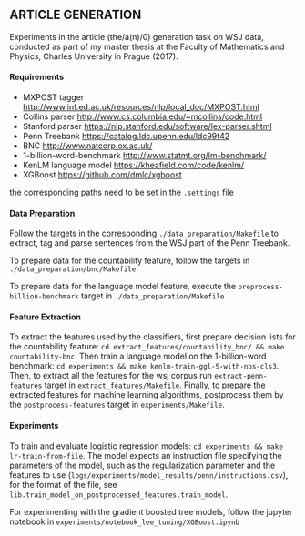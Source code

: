 ## ARTICLE GENERATION

Experiments in the article (the/a(n)/0) generation task on WSJ data, conducted as part of my master thesis at the Faculty of Mathematics and Physics, Charles University in Prague (2017).

#### Requirements
* MXPOST tagger http://www.inf.ed.ac.uk/resources/nlp/local_doc/MXPOST.html
* Collins parser http://www.cs.columbia.edu/~mcollins/code.html
* Stanford parser https://nlp.stanford.edu/software/lex-parser.shtml
* Penn Treebank https://catalog.ldc.upenn.edu/ldc99t42
* BNC http://www.natcorp.ox.ac.uk/
* 1-billion-word-benchmark http://www.statmt.org/lm-benchmark/
* KenLM language model https://kheafield.com/code/kenlm/
* XGBoost https://github.com/dmlc/xgboost

the corresponding paths need to be set in the `.settings` file
####

#### Data Preparation
Follow the targets in the corresponding `./data_preparation/Makefile` to extract, tag and parse sentences from the WSJ part of the Penn Treebank.

To prepare data for the countability feature, follow the targets in `./data_preparation/bnc/Makefile`

To prepare data for the language model feature, execute the `preprocess-billion-benchmark` target in `./data_preparation/Makefile`

#### Feature Extraction
To extract the features used by the classifiers, first prepare decision lists for the countability feature: `cd extract_features/countability_bnc/ && make countability-bnc`. Then train a language model on the 1-billion-word benchmark: `cd experiments && make kenlm-train-ggl-5-with-nbs-cls3`. Then, to extract all the features for the wsj corpus run `extract-penn-features` target in `extract_features/Makefile`. Finally, to prepare the extracted features for machine learning algorithms, postprocess them by the `postprocess-features` target in `experiments/Makefile`.

#### Experiments
To train and evaluate logistic regression models: `cd experiments && make lr-train-from-file`. The model expects an instruction file specifying the parameters of the model, such as the regularization parameter and the features to use (`logs/experiments/model_results/penn/instructions.csv`), for the format of the file, see `lib.train_model_on_postprocessed_features.train_model`. 

For experimenting with the gradient boosted tree models, follow the jupyter notebook in `experiments/notebook_lee_tuning/XGBoost.ipynb`
